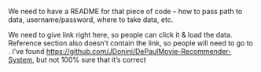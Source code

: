 We need to have a README for that piece of code – how to pass path to data, username/password, where to take data, etc.


We need to give link right here, so people can click it & load the data. Reference section also doesn’t contain the link, so people will need to go to .
I’ve found https://github.com/JDonini/DePaulMovie-Recommender-System, but not 100% sure that it’s correct
